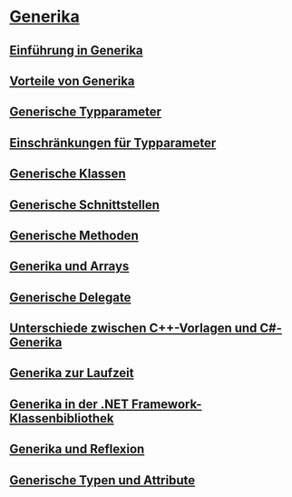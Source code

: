 # [Generika](index.md)
## [Einführung in Generika](introduction-to-generics.md)
## [Vorteile von Generika](benefits-of-generics.md)
## [Generische Typparameter](generic-type-parameters.md)
## [Einschränkungen für Typparameter](constraints-on-type-parameters.md)
## [Generische Klassen](generic-classes.md)
## [Generische Schnittstellen](generic-interfaces.md)
## [Generische Methoden](generic-methods.md)
## [Generika und Arrays](generics-and-arrays.md)
## [Generische Delegate](generic-delegates.md)
## [Unterschiede zwischen C++-Vorlagen und C#-Generika](differences-between-cpp-templates-and-csharp-generics.md)
## [Generika zur Laufzeit](generics-in-the-run-time.md)
## [Generika in der .NET Framework-Klassenbibliothek](generics-in-the-net-framework-class-library.md)
## [Generika und Reflexion](generics-and-reflection.md)
## [Generische Typen und Attribute](generics-and-attributes.md)

